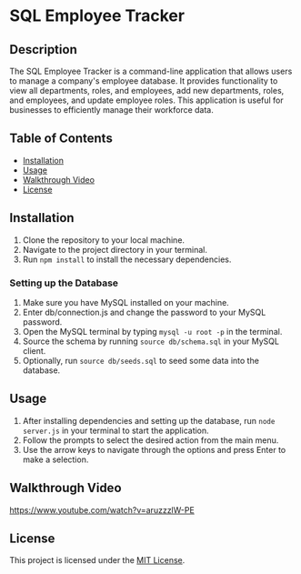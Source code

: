 # SQL Employee Tracker

## Description

The SQL Employee Tracker is a command-line application that allows users to manage a company's employee database. It provides functionality to view all departments, roles, and employees, add new departments, roles, and employees, and update employee roles. This application is useful for businesses to efficiently manage their workforce data.

## Table of Contents

- [Installation](#installation)
- [Usage](#usage)
- [Walkthrough Video](#walkthrough-video)
- [License](#license)

## Installation

1. Clone the repository to your local machine.
2. Navigate to the project directory in your terminal.
3. Run `npm install` to install the necessary dependencies.

### Setting up the Database

1. Make sure you have MySQL installed on your machine.
2. Enter db/connection.js and change the password to your MySQL password.
3. Open the MySQL terminal by typing `mysql -u root -p` in the terminal.
4. Source the schema by running `source db/schema.sql` in your MySQL client.
5. Optionally, run `source db/seeds.sql` to seed some data into the database.

## Usage

1. After installing dependencies and setting up the database, run `node server.js` in your terminal to start the application.
2. Follow the prompts to select the desired action from the main menu.
3. Use the arrow keys to navigate through the options and press Enter to make a selection.

## Walkthrough Video

https://www.youtube.com/watch?v=aruzzzlW-PE

## License

This project is licensed under the [MIT License](LICENSE).
